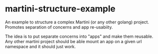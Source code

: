 martini-structure-example
=========================

An example to structure a complex Martini (or any other golang) project. Promotes separation of concerns and app re-usabiity. 


The idea is to put separate concerns into "apps" and make them reusable. Any other martini project should be able mount an app on a given url namespace and it should just work.
